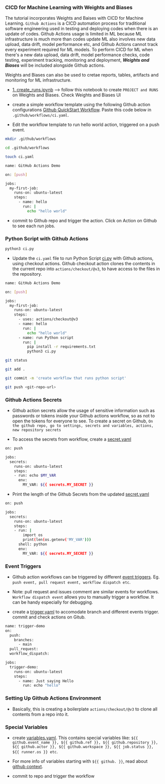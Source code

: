 ### CICD for Machine Learning with Weights and Biases

The tutorial incorporates Weights and Baises with CICD for Machine Learning. ```Github Actions``` is a CICD automation process for traditional software engineering used in testing and deploying codes when there is an update of codes. Github Actions usage is limited in ML because ML infrastructure is much more than codes update ML also involves new data upload, data drift, model performance etc, and Github Actions cannot track every experiment required for ML models. To perform CICD for ML when there's a new data upload, data drift, model performance checks, code testing, experiment tracking, monitoring and deployment, ***Weights and Biases*** will be included alongside Github actions.

Weights and Biases can also be used to cretae reports, tables, artifacts and monitoring for ML infrastructure.

* [1. create_runs.ipynb](https://github.com/bluemusk24/cicd_wandb/blob/main/1.%20create_runs.ipynb) --> follow this notebook to create ```PROJECT and RUNS``` on Weights and Biases. Check Weights and Biases UI

* create a simple workflow template using the following Github action configurations [Github QuickStart Workflow](https://docs.github.com/en/actions/writing-workflows/quickstart). Paste this code below in ```.github/workflows/ci.yaml```. 

* Edit the workflow template to run hello world action, triggered on a push event.

```bash
mkdir .github/workflows

cd .github/workflows

touch ci.yaml

name: GitHub Actions Demo                                                                                         # name of the Github workflow

on: [push]                                                                                                        # github event to trigger a workflow

jobs:                                                                                                             # workflow jobs
  my-first-job:                                                                                                   # name of job
    runs-on: ubuntu-latest                                                                                        # os the workflow runs on
    steps:
      - name: hello                                                                                               # name of the first step to run
        run: |                                                                                                    # first step to run. use | for multiple lines
          echo "hello world"                                                                                   

```

* commit to Github repo and trigger the action. Click on Action on Github to see each run jobs.

### Python Script with Github Actions

```bash
python3 ci.py
```

* Update the ```ci.yaml``` file to run Python Script [ci.py](https://github.com/bluemusk24/cicd_wandb/blob/main/ci.py) with Github actions, using checkout actions. Github checkout action clones the contents in the current repo into ```actions/checkout/@v3```, to have access to the files in the repository.

```bash
name: GitHub Actions Demo                                                                                         

on: [push]                                                                                                        

jobs:                                                                                                             
  my-first-job:                                                                                                   
    runs-on: ubuntu-latest                                                                                        
    steps:
      - uses: actions/checkout@v3
      - name: hello                                                            
        run: |                                                                                                    
          echo "hello world"
      - name: run Python script
        run: |
          pip install -r requirements.txt
          python3 ci.py                                                                                   

git status

git add .

git commit -m 'create workflow that runs python script'

git push <git-repo-url>
```

### Github Actions Secrets

* Github action secrets allow the usage of sensitive information such as passwords or tokens inside your Github actions workflow, so as not to open the tokens for everyone to see. To create a secret on Github, ```On the github repo, go to settings, secrets and variables, actions, new repository secrets```

* To access the secrets from workflow, create a [secret.yaml]()

```bash
on: push

jobs:
  secrets:
    runs-on: ubuntu-latest
    steps:
    - run: echo $MY_VAR
      env:
        MY_VAR: ${{ secrets.MY_SECRET }}
```

* Print the length of the Github Secrets from the updated [secret.yaml](https://github.com/bluemusk24/cicd_wandb/blob/main/.github/workflows/secret.yaml)

```bash
on: push

jobs:
  secrets:
    runs-on: ubuntu-latest
    steps:
    - run: |
        import os
        print(len(os.getenv('MY_VAR')))
      shell: python
      env:
        MY_VAR: ${{ secrets.MY_SECRET }}
```

### Event Triggers

* Github action workflows can be triggered by different [event triggers](https://docs.github.com/en/actions/writing-workflows/choosing-when-your-workflow-runs/events-that-trigger-workflows). Eg. ```push event, pull request event, workflow dispatch etc```. 
* Note: pull request and issues comment are similar events for workflows. ```Workflow dispatch event``` allows you to manually trigger a workflow. It can be handy especially for debugging.

* create a [trigger.yaml](https://github.com/bluemusk24/cicd_wandb/blob/main/.github/workflows/trigger.yaml) to accomodate branch and different events trigger. commit and check actions on Gitub.

```bash
name: trigger-demo
on:
  push:
    branches:
      - main
  pull_request:
  workflow_dispatch:

jobs:
  trigger-demo:
    runs-on: ubuntu-latest
    steps:
      - name: Just saying Hello
        run: echo "hello"
```

### Setting Up Github Actions Environment

* Basically, this is creating a boilerplate ```actions/checkout/@v3``` to clone all contents from a repo into it.

### Special Variables

* create [variables.yaml](). This contains special variables like: ```${{ github.event_name }}, ${{ github.ref }}, ${{ github.repository }}, ${{ github.actor }}, ${{ github.workspace }}, ${{ job.status }}, ${{ runner.os }} etc```. 

* For more info of variables starting with ```${{ github. }}```, read about [github context](https://docs.github.com/en/actions/writing-workflows/choosing-what-your-workflow-does/accessing-contextual-information-about-workflow-runs#github-context).

* commit to repo and trigger the workflow